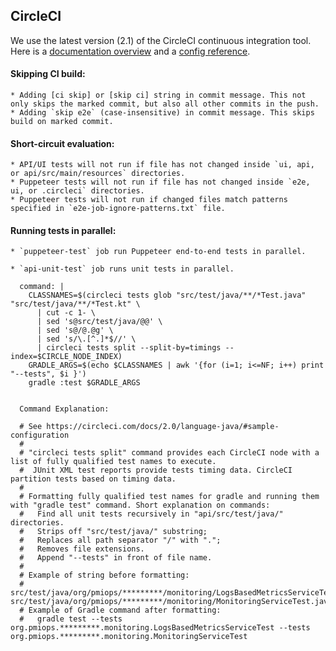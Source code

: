 ## CircleCI
We use the latest version (2.1) of the CircleCI continuous integration tool.  Here is a [documentation overview](https://circleci.com/docs/2.0/?section=getting-started) and a [config reference](https://circleci.com/docs/2.0/configuration-reference).
    
#### Skipping CI build:
    
    * Adding [ci skip] or [skip ci] string in commit message. This not only skips the marked commit, but also all other commits in the push.
    * Adding `skip e2e` (case-insensitive) in commit message. This skips build on marked commit.
    

#### Short-circuit evaluation: 
    * API/UI tests will not run if file has not changed inside `ui, api, or api/src/main/resources` directories.
    * Puppeteer tests will not run if file has not changed inside `e2e, ui, or .circleci` directories.
    * Puppeteer tests will not run if changed files match patterns specified in `e2e-job-ignore-patterns.txt` file.
     
#### Running tests in parallel:

    * `puppeteer-test` job run Puppeteer end-to-end tests in parallel.
    
    * `api-unit-test` job runs unit tests in parallel.
      
      command: |
        CLASSNAMES=$(circleci tests glob "src/test/java/**/*Test.java" "src/test/java/**/*Test.kt" \
          | cut -c 1- \
          | sed 's@src/test/java/@@' \
          | sed 's@/@.@g' \
          | sed 's/\.[^.]*$//' \
          | circleci tests split --split-by=timings --index=$CIRCLE_NODE_INDEX)
        GRADLE_ARGS=$(echo $CLASSNAMES | awk '{for (i=1; i<=NF; i++) print "--tests", $i }')
        gradle :test $GRADLE_ARGS
    
      
      Command Explanation:
      
      # See https://circleci.com/docs/2.0/language-java/#sample-configuration
      # 
      # "circleci tests split" command provides each CircleCI node with a list of fully qualified test names to execute.
      #  JUnit XML test reports provide tests timing data. CircleCI partition tests based on timing data.
      #
      # Formatting fully qualified test names for gradle and running them with "gradle test" command. Short explanation on commands:
      #   Find all unit tests recursively in "api/src/test/java/" directories.
      #   Strips off "src/test/java/" substring;
      #   Replaces all path separator "/" with ".";
      #   Removes file extensions.
      #   Append "--tests" in front of file name.
      #
      # Example of string before formatting:
      #   src/test/java/org/pmiops/*********/monitoring/LogsBasedMetricsServiceTest.java src/test/java/org/pmiops/*********/monitoring/MonitoringServiceTest.java
      # Example of Gradle command after formatting:
      #   gradle test --tests org.pmiops.*********.monitoring.LogsBasedMetricsServiceTest --tests org.pmiops.*********.monitoring.MonitoringServiceTest
 
 
